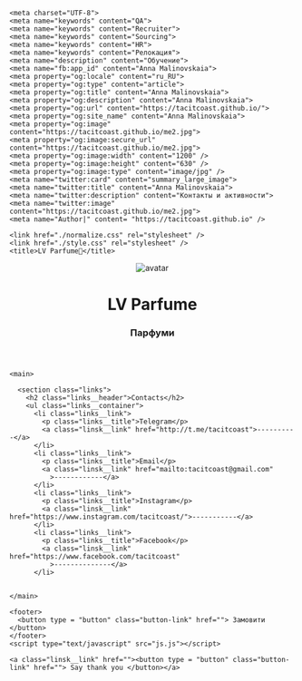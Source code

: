 <!DOCTYPE html>
<html lang="en">

  <head>
    <meta charset="UTF-8" />
    <meta http-equiv="X-UA-Compatible" content="IE=edge" />
    <meta name="viewport" content="width=device-width, initial-scale=1.0" />

    <meta charset="UTF-8">
    <meta name="keywords" content="QA">
    <meta name="keywords" content="Recruiter">
    <meta name="keywords" content="Sourcing">
    <meta name="keywords" content="HR">
    <meta name="keywords" content="Релокация">
    <meta name="description" content="Обучение">
    <meta name="fb:app_id" content="Anna Malinovskaia">
    <meta property="og:locale" content="ru_RU">
    <meta property="og:type" content="article">
    <meta property="og:title" content="Anna Malinovskaia">
    <meta property="og:description" content="Anna Malinovskaia">
    <meta property="og:url" content="https://tacitcoast.github.io/">
    <meta property="og:site_name" content="Anna Malinovskaia">
    <meta property="og:image" content="https://tacitcoast.github.io/me2.jpg">
    <meta property="og:image:secure_url" content="https://tacitcoast.github.io/me2.jpg">
    <meta property="og:image:width" content="1200" />
    <meta property="og:image:height" content="630" />
    <meta property="og:image:type" content="image/jpg" />
    <meta name="twitter:card" content="summary_large_image">
    <meta name="twitter:title" content="Anna Malinovskaia">
    <meta name="twitter:description" content="Контакты и активности">
    <meta name="twitter:image" content="https://tacitcoast.github.io/me2.jpg">
    <meta name="Author|" content= "https://tacitcoast.github.io" />

    <link href="./normalize.css" rel="stylesheet" />
    <link href="./style.css" rel="stylesheet" />
    <title>LV Parfume🖤</title>
  </head>

  <body>
    <header class="header">
      <img src="img/me2.jpg" alt="avatar" class="header__avatar" />
      <h1 class="header__title">LV Parfume</h1>
      <h3 class="header__subtitle">Парфуми</h3>
    </header>

    <main>

      <section class="links">
        <h2 class="links__header">Contacts</h2>
        <ul class="links__container">
          <li class="links__link">
            <p class="links__title">Telegram</p>
            <a class="linsk__link" href="http://t.me/tacitcoast">----------</a>
          </li>
          <li class="links__link">
            <p class="links__title">Email</p>
            <a class="linsk__link" href="mailto:tacitcoast@gmail.com"
              >------------</a>
          </li>
          <li class="links__link">
            <p class="links__title">Instagram</p>
            <a class="linsk__link" href="https://www.instagram.com/tacitcoast/">-----------</a>
          </li>
          <li class="links__link">
            <p class="links__title">Facebook</p>
            <a class="linsk__link" href="https://www.facebook.com/tacitcoast"
              >--------------</a>
          </li>


    </main>

    <footer>
      <button type = "button" class="button-link" href=""> Замовити </button>
    </footer>
    <script type="text/javascript" src="js.js"></script>

    <a class="linsk__link" href=""><button type = "button" class="button-link" href=""> Say thank you </button></a>

  </body>
</html>
